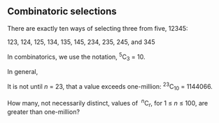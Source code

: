 ## Combinatoric selections

There are exactly ten ways of selecting three from five, 12345:

123, 124, 125, 134, 135, 145, 234, 235, 245, and 345

In combinatorics, we use the notation, <sup>5</sup>C<sub>3</sub> = 10.

In general,

It is not until <var>n</var> = 23, that a value exceeds one-million: <sup>23</sup>C<sub>10</sub> = 1144066.

How many, not necessarily distinct, values of &#xA0;<sup><var>n</var></sup>C<sub><var>r</var></sub>, for 1 &#x2264; <var>n</var> &#x2264; 100, are greater than one-million?
